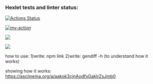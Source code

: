 ### Hexlet tests and linter status:
[![Actions Status](https://github.com/billiboba1/frontend-project-lvl2/workflows/hexlet-check/badge.svg)](https://github.com/billiboba1/frontend-project-lvl2/actions)

[![my-action](https://github.com/billiboba1/frontend-project-lvl2/workflows/github-action/badge.svg)](https://github.com/billiboba1/frontend-project-lvl2/actions/workflows/github-action.yml)

<a href="https://codeclimate.com/github/billiboba1/frontend-project-lvl2/maintainability"><img src="https://api.codeclimate.com/v1/badges/2b9cbf542d024a83c530/maintainability" /></a>

<a href="https://codeclimate.com/github/billiboba1/frontend-project-lvl2/test_coverage"><img src="https://api.codeclimate.com/v1/badges/2b9cbf542d024a83c530/test_coverage" /></a>

how to use:
1)write: npm link
2)write: gendiff -h (to understand how it works)

showing how it works: https://asciinema.org/a/aakok3cjnAodfxGakIrZsJmb0
